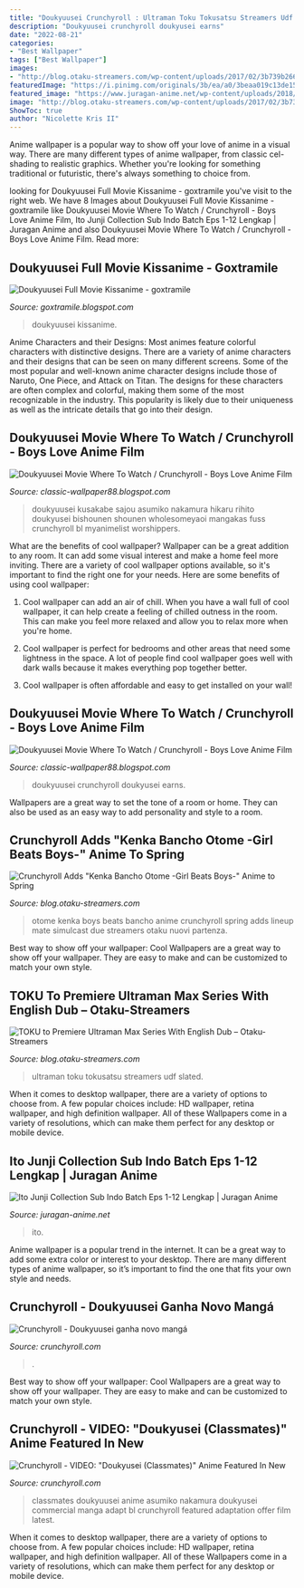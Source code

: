 ```yaml
---
title: "Doukyuusei Crunchyroll : Ultraman Toku Tokusatsu Streamers Udf Slated"
description: "Doukyuusei crunchyroll doukyusei earns"
date: "2022-08-21"
categories:
- "Best Wallpaper"
tags: ["Best Wallpaper"]
images:
- "http://blog.otaku-streamers.com/wp-content/uploads/2017/02/3b739b26628bb078bcadfa07_1486536962.jpg"
featuredImage: "https://i.pinimg.com/originals/3b/ea/a0/3beaa019c13de1511ce8932bc4c6c33c.jpg"
featured_image: "https://www.juragan-anime.net/wp-content/uploads/2018/03/Ito-Junji-Collection.jpg"
image: "http://blog.otaku-streamers.com/wp-content/uploads/2017/02/3b739b26628bb078bcadfa07_1486536962.jpg"
ShowToc: true
author: "Nicolette Kris II"
---
```



Anime wallpaper is a popular way to show off your love of anime in a visual way. There are many different types of anime wallpaper, from classic cel-shading to realistic graphics. Whether you're looking for something traditional or futuristic, there's always something to choice from.

	

		
looking for Doukyuusei Full Movie Kissanime - goxtramile you've visit to the right web. We have 8 Images about Doukyuusei Full Movie Kissanime - goxtramile like Doukyuusei Movie Where To Watch / Crunchyroll - Boys Love Anime Film, Ito Junji Collection Sub Indo Batch Eps 1-12 Lengkap | Juragan Anime and also Doukyuusei Movie Where To Watch / Crunchyroll - Boys Love Anime Film. Read more:
		
    
## Doukyuusei Full Movie Kissanime - Goxtramile

<img loading=lazy src="https://i.pinimg.com/originals/3b/ea/a0/3beaa019c13de1511ce8932bc4c6c33c.jpg" onerror="this.onerror=null;this.src='https://tse2.mm.bing.net/th?id=OIP.hnQ4Pu5APLqwJcueShmP7wHaJS&amp;pid=15.1';" alt="Doukyuusei Full Movie Kissanime - goxtramile">

_Source: goxtramile.blogspot.com_

>doukyuusei kissanime. 

	

Anime Characters and their Designs: Most animes feature colorful characters with distinctive designs.
There are a variety of anime characters and their designs that can be seen on many different screens. Some of the most popular and well-known anime character designs include those of Naruto, One Piece, and Attack on Titan. The designs for these characters are often complex and colorful, making them some of the most recognizable in the industry. This popularity is likely due to their uniqueness as well as the intricate details that go into their design.

    
## Doukyuusei Movie Where To Watch / Crunchyroll - Boys Love Anime Film

<img loading=lazy src="http://pm1.narvii.com/6279/94a068d0d44cac49279ae4986fe885e8b2536631_hq.jpg" onerror="this.onerror=null;this.src='https://tse2.mm.bing.net/th?id=OIP.8p711y_4LGcAUtY0-Ljz_wHaF-&amp;pid=15.1';" alt="Doukyuusei Movie Where To Watch / Crunchyroll - Boys Love Anime Film">

_Source: classic-wallpaper88.blogspot.com_

>doukyuusei kusakabe sajou asumiko nakamura hikaru rihito doukyusei bishounen shounen wholesomeyaoi mangakas fuss crunchyroll bl myanimelist worshippers. 

	

What are the benefits of cool wallpaper?
Wallpaper can be a great addition to any room. It can add some visual interest and make a home feel more inviting. There are a variety of cool wallpaper options available, so it's important to find the right one for your needs. Here are some benefits of using cool wallpaper: 
1. Cool wallpaper can add an air of chill. When you have a wall full of cool wallpaper, it can help create a feeling of chilled outness in the room. This can make you feel more relaxed and allow you to relax more when you're home. 

2. Cool wallpaper is perfect for bedrooms and other areas that need some lightness in the space. A lot of people find cool wallpaper goes well with dark walls because it makes everything pop together better. 

3. Cool wallpaper is often affordable and easy to get installed on your wall!

    
## Doukyuusei Movie Where To Watch / Crunchyroll - Boys Love Anime Film

<img loading=lazy src="https://i.ytimg.com/vi/hlSimSFReog/maxresdefault.jpg" onerror="this.onerror=null;this.src='https://tse4.mm.bing.net/th?id=OIP.xYEw6DEbjhmfq5Tc3EXTQwHaEK&amp;pid=15.1';" alt="Doukyuusei Movie Where To Watch / Crunchyroll - Boys Love Anime Film">

_Source: classic-wallpaper88.blogspot.com_

>doukyuusei crunchyroll doukyusei earns. 

	

Wallpapers are a great way to set the tone of a room or home. They can also be used as an easy way to add personality and style to a room.

    
## Crunchyroll Adds &quot;Kenka Bancho Otome -Girl Beats Boys-&quot; Anime To Spring

<img loading=lazy src="http://blog.otaku-streamers.com/wp-content/uploads/2017/04/3a254faef24bffa5d5c21ff1_1491963125.jpg" onerror="this.onerror=null;this.src='https://tse1.mm.bing.net/th?id=OIP.mgXBgBfzUTTQauH5qGNI1AAAAA&amp;pid=15.1';" alt="Crunchyroll Adds &quot;Kenka Bancho Otome -Girl Beats Boys-&quot; Anime to Spring">

_Source: blog.otaku-streamers.com_

>otome kenka boys beats bancho anime crunchyroll spring adds lineup mate simulcast due streamers otaku nuovi partenza. 

	

Best way to show off your wallpaper:
Cool Wallpapers are a great way to show off your wallpaper. They are easy to make and can be customized to match your own style.

    
## TOKU To Premiere Ultraman Max Series With English Dub – Otaku-Streamers

<img loading=lazy src="http://blog.otaku-streamers.com/wp-content/uploads/2017/02/3b739b26628bb078bcadfa07_1486536962.jpg" onerror="this.onerror=null;this.src='https://tse2.mm.bing.net/th?id=OIP.B5NAA6eNkqsH5-3aL4mXIAAAAA&amp;pid=15.1';" alt="TOKU to Premiere Ultraman Max Series With English Dub – Otaku-Streamers">

_Source: blog.otaku-streamers.com_

>ultraman toku tokusatsu streamers udf slated. 

	

When it comes to desktop wallpaper, there are a variety of options to choose from. A few popular choices include: HD wallpaper, retina wallpaper, and high definition wallpaper. All of these Wallpapers come in a variety of resolutions, which can make them perfect for any desktop or mobile device. 

    
## Ito Junji Collection Sub Indo Batch Eps 1-12 Lengkap | Juragan Anime

<img loading=lazy src="https://www.juragan-anime.net/wp-content/uploads/2018/03/Ito-Junji-Collection.jpg" onerror="this.onerror=null;this.src='https://tse1.mm.bing.net/th?id=OIP.q4BBP95F5FPtK_NvtYYjDAAAAA&amp;pid=15.1';" alt="Ito Junji Collection Sub Indo Batch Eps 1-12 Lengkap | Juragan Anime">

_Source: juragan-anime.net_

>ito. 

	

Anime wallpaper is a popular trend in the internet. It can be a great way to add some extra color or interest to your desktop. There are many different types of anime wallpaper, so it’s important to find the one that fits your own style and needs.

    
## Crunchyroll - Doukyuusei Ganha Novo Mangá

<img loading=lazy src="http://img1.ak.crunchyroll.com/i/spire1/db39d9fa95c9853462f98bd879b160d41519846110_full.jpg" onerror="this.onerror=null;this.src='https://tse3.mm.bing.net/th?id=OIP.zHB0t_LC2Eg-THA2NkpxxwHaKh&amp;pid=15.1';" alt="Crunchyroll - Doukyuusei ganha novo mangá">

_Source: crunchyroll.com_

>. 

	

Best way to show off your wallpaper:
Cool Wallpapers are a great way to show off your wallpaper. They are easy to make and can be customized to match your own style.

    
## Crunchyroll - VIDEO: &quot;Doukyusei (Classmates)&quot; Anime Featured In New

<img loading=lazy src="https://img1.ak.crunchyroll.com/i/spire2/02a339b6fcce4964ee430232d2fe141d1451422971_large.png" onerror="this.onerror=null;this.src='https://tse1.mm.bing.net/th?id=OIP.AqM5tvzOSWTuQwIy0v4UHQAAAA&amp;pid=15.1';" alt="Crunchyroll - VIDEO: &quot;Doukyusei (Classmates)&quot; Anime Featured In New">

_Source: crunchyroll.com_

>classmates doukyuusei anime asumiko nakamura doukyusei commercial manga adapt bl crunchyroll featured adaptation offer film latest. 

	

When it comes to desktop wallpaper, there are a variety of options to choose from. A few popular choices include: HD wallpaper, retina wallpaper, and high definition wallpaper. All of these Wallpapers come in a variety of resolutions, which can make them perfect for any desktop or mobile device. 

